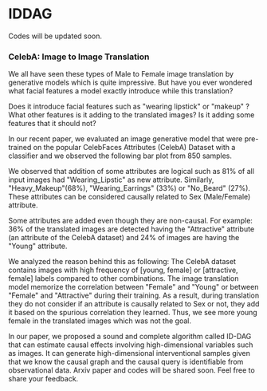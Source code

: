 # IDDAG

Codes will be updated soon.

### CelebA: Image to Image Translation
We all have seen these types of Male to Female image translation by generative models which is quite impressive. But have you ever wondered what facial features a model exactly introduce while this translation?

Does it introduce facial features such as "wearing lipstick" or "makeup" ?
What other features is it adding to the translated images? Is it adding some
features that it should not?

In our recent paper, we evaluated an image generative model that were pre-trained on the popular CelebFaces Attributes (CelebA) Dataset with a classifier and we observed the following bar plot from 850 samples.

We observed that addition of some attributes are logical such as 81% of all input images had "Wearing_Lipstic" as new attribute. Similarly, "Heavy_Makeup"(68%), "Wearing_Earrings" (33%) or "No_Beard" (27%). These attributes can be considered causally related to Sex (Male/Female) attribute.

Some attributes are added even though they are non-causal. For example: 36% of the translated images are detected having the "Attractive" attribute (an attribute of the CelebA dataset) and 24% of images are having the "Young" attribute.

We analyzed the reason behind this as following:
The CelebA dataset contains images with high frequency of [young, female] or [attractive, female] labels compared to other combinations. The image translation model memorize the correlation between "Female" and "Young" or between "Female" and "Attractive" during their training. As a result, during translation they do not consider if an attribute is causally related to Sex or not,
they add it based on the spurious correlation they learned. Thus, we see more young female in the translated images which was not the goal.

In our paper, we proposed a sound and complete algorithm called ID-DAG that can estimate causal effects involving high-dimensional variables such as images. It can generate high-dimensional interventional samples given that we know the causal graph and the causal query is identifiable from observational data. Arxiv paper and codes will be shared soon. Feel free to share your feedback.
